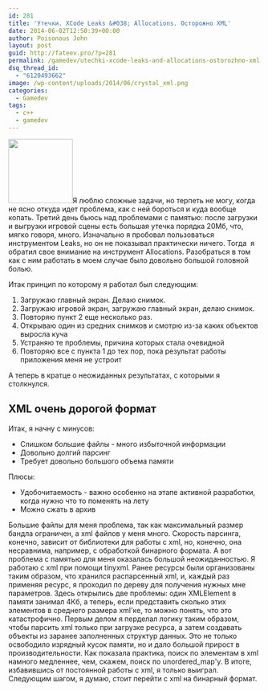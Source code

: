 ```yaml
---
id: 281
title: 'Утечки. XCode Leaks &#038; Allocations. Осторожно XML'
date: 2014-06-02T12:50:39+00:00
author: Poisonous John
layout: post
guid: http://fateev.pro/?p=281
permalink: /gamedev/utechki-xcode-leaks-and-allocations-ostorozhno-xml.html
dsq_thread_id:
  - "6120493662"
image: /wp-content/uploads/2014/06/crystal_xml.png
categories:
  - Gamedev
tags:
  - c++
  - gamedev
---
```

<a href="http://fateev.pro/wp-content/uploads/2014/06/crystal_xml.png"><img class="alignleft size-full wp-image-325" title="crystal_xml" src="http://fateev.pro/wp-content/uploads/2014/06/crystal_xml.png" alt="" width="128" height="128" /></a>Я люблю сложные задачи, но терпеть не могу, когда не ясно откуда идет проблема, как с ней бороться и куда вообще копать. Третий день бьюсь над проблемами с памятью: после загрузки и выгрузки игровой сцены есть большая утечка порядка 20Мб, что, мягко говоря, много. Изначально я пробовал пользоваться инструментом Leaks, но он не показывал практически ничего. Тогда  я обратил свое внимание на инструмент Allocations. Разобраться в том как с ним работать в моем случае было довольно большой головной болью.

Итак принцип по которому я работал был следующим:
<ol>
	<li>Загружаю главный экран. Делаю снимок.</li>
	<li>Загружаю игровой экран, загружаю главный экран, делаю снимок.</li>
	<li>Повторяю пункт 2 еще несколько раз.</li>
	<li>Открываю один из средних снимков и смотрю из-за каких объектов выросла куча</li>
	<li>Устраняю те проблемы, причина которых стала очевидной</li>
	<li>Повторяю все с пункта 1 до тех пор, пока результат работы приложения меня не устроит</li>
</ol>
А теперь в кратце о неожиданных результатах, с которыми я столкнулся.
<h2>XML очень дорогой формат</h2>
Итак, я начну с минусов:
<ul>
	<li>Слишком большие файлы - много избыточной информации</li>
	<li>Довольно долгий парсинг</li>
	<li>Требует довольно большого объема памяти</li>
</ul>
Плюсы:
<ul>
	<li>Удобочитаемость - важно особенно на этапе активной разработки, когда нужно что то поменять на лету</li>
	<li>Можно сжать в архив</li>
</ul>
Большие файлы для меня проблема, так как максимальный размер бандла ограничен, а xml файлов у меня много. Скорость парсинга, конечно, зависит от библиотеки для работы с xml, но, конечно, она несравнима, например, с обработкой бинарного формата. А вот проблема с памятью для меня оказалась большой неожиданностью. Я работаю c xml при помощи tinyxml. Ранее ресурсы были организованы таким образом, что хранился распарсенный xml, и, каждый раз применяя ресурс, я проходил по дереву для получения нужных мне параметров. Здесь открылись две проблемы: один XMLElement в памяти занимал 4Кб, а теперь, если представить сколько этих элементов в среднего размера xml'ке, то можно понять, что это катастрофично. Первым делом я перделал логику таким образом, чтобы парсить xml только при загрузке ресурса, а затем создавать объекты из заранее заполненных структур данных. Это не только освободило изрядный кусок памяти, но и дало большой прирост в производительности. Как показала практика, поиск по элементам в xml намного медленнее, чем, скажем, поиск по unordered_map'у. В итоге, избавившись от постоянной работы с xml, я только выиграл. Следующим шагом, я думаю, стоит перейти с xml на бинарный формат.

&nbsp;